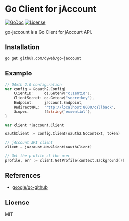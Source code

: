 # Go Client for jAccount

[![GoDoc](https://img.shields.io/static/v1?label=godoc&message=reference&color=blue)](https://pkg.go.dev/github.com/dyweb/go-jaccount)
[![License](https://img.shields.io/github/license/dyweb/go-jaccount)](https://github.com/dyweb/go-jaccount/blob/master/LICENSE)

go-jaccount is a Go Client for jAccount API.

## Installation

```shell
go get github.com/dyweb/go-jaccount
```

## Example

```go
// OAuth 2.0 configuration
var config = &oauth2.Config{
    ClientID:     os.Getenv("clientid"),
    ClientSecret: os.Getenv("secretkey"),
    Endpoint:     jaccount.Endpoint,
    RedirectURL:  "http://localhost:8000/callback",
    Scopes:       []string{"essential"},
}

var client *jaccount.Client

oauthClient := config.Client(oauth2.NoContext, token)

// jAccount API client
client = jaccount.NewClient(oauthClient)

// Get the profile of the user
profile, err := client.GetProfile(context.Background())
```

## References

- [google/go-github](https://github.com/google/go-github)

## License

MIT
